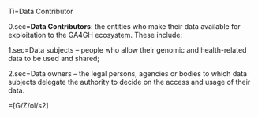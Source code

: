 Ti=Data Contributor

0.sec=<b>Data Contributors</b>: the entities who make their data available for exploitation to the GA4GH ecosystem. These include: 

1.sec=Data subjects – people who allow their genomic and health-related data to be used and shared; 

2.sec=Data owners – the legal persons, agencies or bodies to which data subjects delegate the authority to decide on the access and usage of their data. 

=[G/Z/ol/s2]
